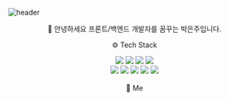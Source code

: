 ![header](https://capsule-render.vercel.app/api?type=venom&color=auto&height=300&section=header&text=WELCOME%20&fontSize=90)

<div align="center">
<p align="center">
  👋 안녕하세요 프론트/백엔드 개발자를 꿈꾸는 박은주입니다.
</p>


  <p>
    ⚙️ Tech Stack
  </p>
  <img src="https://img.shields.io/badge/Python-3776AB?style=for-the-badge&logo=python&logoColor=white"/>
  <img src="https://img.shields.io/badge/django-%23092E20.svg?style=for-the-badge&logo=django&logoColor=white" />
  <img src="https://img.shields.io/badge/HTML5-E34F26?style=for-the-badge&logo=html5&logoColor=FFF"/> 
  <img src="https://img.shields.io/badge/CSS3-1572B6?style=for-the-badge&logo=css3&logoColor=FFF"/> <br>
  <img src="https://img.shields.io/badge/Javascript-F7DF1E?style=for-the-badge&logo=javascript&logoColor=FFF"/>
  <img src="https://img.shields.io/badge/java-007396?style=for-the-badge&logo=OpenJDK&logoColor=white">
  <img src="https://img.shields.io/badge/GitHub-EAEAEA?style=for-the-badge&logo=github&logoColor=000"/>
  <img src="https://img.shields.io/badge/mysql-4479A1.svg?style=for-the-badge&logo=mysql&logoColor=white" />
  <img src="https://img.shields.io/badge/react_native-%2320232a.svg?style=for-the-badge&logo=react&logoColor=%2361DAFB" />
  <br><br>
 📌 Me 
</div>





<!--
**parkJue/parkJue** is a ✨ _special_ ✨ repository because its `README.md` (this file) appears on your GitHub profile.

Here are some ideas to get you started:

- 🔭 I’m currently working on ...
- 🌱 I’m currently learning ...
- 👯 I’m looking to collaborate on ...
- 🤔 I’m looking for help with ...
- 💬 Ask me about ...
- 📫 How to reach me: ...
- 😄 Pronouns: ...
- ⚡ Fun fact: ...
-->
